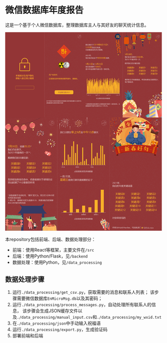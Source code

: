 # 微信数据库年度报告

这是一个基于个人微信数据库，整理数据库主人与其好友的聊天统计信息。

![img](./screenshot/combine.png)

本repository包括前端、后端、数据处理部分：
* 前端：使用React等框架，主要文件在`/src`
* 后端：使用Python/Flask，见`/backend`
* 数据处理：使用Python，见`/data_processing`

## 数据处理步骤
1. 运行`./data_processing/get_csv.py`，获取需要的消息和联系人列表；
该步骤需要微信数据库`EnMicroMsg.db`以及其密码；
2. 运行`./data_processing/process_messages.py`，自动处理所有联系人的信息，
该步骤会生成JSON缓存文件以及`./data_processing/manual_input.csv`和`./data_processing/my_wxid.txt`
3. 在`./data_processing/json`中手动输入祝福语
4. 运行`./data_processing/export.py`，生成验证码
5. 部署前端和后端